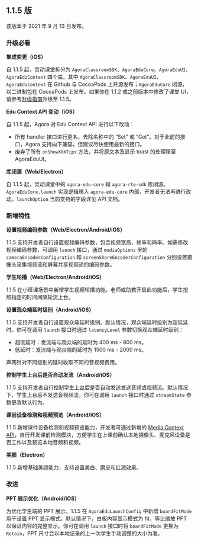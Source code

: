 ## 1.1.5 版

该版本于 2021 年 9 月 13 日发布。

### 升级必看

**集成变更（iOS）**

自 1.1.5 起，灵动课堂拆分为 `AgoraClassroomSDK`、`AgoraEduCore`、`AgoraEduUI`、`AgoraEduContext` 四个库。其中 `AgoraClassroomSDK`、`AgoraEduUI`、`AgoraEduContext` 在 Github 与 CocoaPods 上开源发布；`AgoraEduCore` 闭源，以二进制包在 CocoaPods 上发布。如果你在 1.1.2 或之前版本中修改了课堂 UI，请参考[升级指南]()升级至 1.1.5。

**Edu Context API 变动（iOS）**

自 1.1.5 起，Agora 对 Edu Context API 进行以下改动：

-   所有 handler 接口进行更名，去除名称中的 “Set” 或 “Get”。对于此前的接口，Agora 支持向下兼容，但建议尽快使用最新的接口。
-   废弃了所有 `onShowXXXTips` 方法，并将原文本及显示 toast 的处理移至 AgoraEduUI。

**库闭源（Web/Electron）**

自 1.1.5 起，灵动课堂中的 `agora-edu-core` 和 `agora-rte-sdk` 库闭源。`AgoraEduCore.launch` 实现逻辑移入 `agora-edu-core` 内部，开发者无法再进行改动。`launchOption` 当前支持的字段详见 API 文档。

### 新增特性

**设置视频编码参数（Web/Electron/Android/iOS）**

1.1.5 支持开发者自行设置视频编码参数，包含视频宽高、帧率和码率。如需修改视频编码参数，可调用 `launch` 接口，通过 `mediaOptions` 里的 `cameraEncoderConfiguration` 和 `screenShareEncoderConfiguration` 分别设置摄像头采集视频流和屏幕共享视频流的编码参数。

**学生轮播（Web/Electron/Android/iOS）**

1.1.5 在小班课场景中新增学生视频轮播功能。老师或助教开启此功能后，学生按照指定的时间间隔轮流上台。

**设置观众端延时级别（Android/iOS）**

1.1.5 支持开发者自行设置观众端延时级别。默认情况，观众端延时级别为超低延时。你可在调用 `launch` 接口时通过 `latencyLevel` 参数切换观众端延时级别：

-   超低延时：发流端与观众端的延时为 400 ms - 800 ms。
-   低延时：发流端与观众端的延时为 1500 ms - 2000 ms。

声网针对不同级别的延时收取不同的音视频费用。

**控制学生上台后是否自动发流（Android/iOS）**

1.1.5 支持开发者自行控制学生上台后是否自动发送发送音频或视频流。默认情况下，学生上台后不发送音视频流。你可在调用 `launch` 接口时通过 `streamState` 参数更改默认行为。

**课前设备检测和视频预览（Android/iOS）**

1.1.5 新增课件设备检测和视频预览能力，开发者可通过新增的 [Media Context API](/cn/agora-class/edu_context_api_ref_ios_media?platform=Web)，自行开发课前检测模块，方便学生在上课前确认本地摄像头、麦克风设备是否工作以及预览本地音频和视频。

**美颜（Electron）**

1.1.5 新增基础美颜能力，支持设置美白、磨皮和红润效果。

### 改进

**PPT 展示优化（Android/iOS）**

为优化学生端的 PPT 展示，1.1.5 在 `AgoraEduLaunchConfig` 中新增 `boardFitMode` 用于设置 PPT 显示模式。默认情况下，白板内容显示模式为 fit，等比缩放 PPT 以保证内容的完整显示。你可在调用 `launch` 接口时将 `boardFitMode` 更换为 `Retain`，PPT 尺寸会以本地记录的上一次学生手动调整的大小为准。
